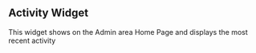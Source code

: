 ## Activity Widget

This widget shows on the Admin area Home Page and displays the most recent activity
